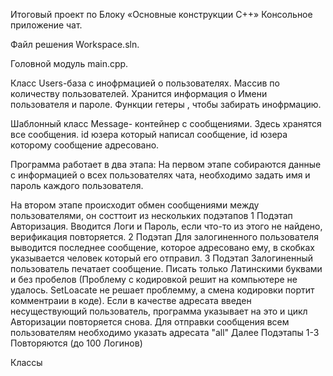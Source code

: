 Итоговый проект по Блоку «Основные конструкции C++» Консольное приложение чат.

Файл решения Workspace.sln.

Головной модуль main.cpp.

Класс Users-база с инофрмацией о пользователях. Массив по количеству пользователей. Хранится информация о Имени пользователя и пароле. Функции гетеры , чтобы забирать инофрмацию.

Шаблонный класс Message- контейнер с сообщениями. Здесь хранятся все сообщения. id юзера который написал сообщение, id юзера которому сообщение адресовано.

Программа работает в два этапа: На первом этапе собираются данные с информацией о всех пользователях чата, необходимо задать имя и пароль каждого пользователя.

На втором этапе происходит обмен сообщениями между пользователями, он состтоит из нескольких подэтапов 1 Подэтап Авторизация. Вводится Логи и Пароль, если что-то из этого не найдено, верификация повторяется. 2 Подэтап Для залогиненного пользователя выводится последнее сообщение, которое адресовано ему, в скобках указывается человек который его отправил. 3 Подэтап Залогиненный пользователь печатает сообщение. Писать только Латинскими буквами и без пробелов (Проблему с кодировкой решит на компьютере не удалось. SetLoacate не решает проблемму, а смена кодировки портит комментраии в коде). Если в качестве адресата введен несуществующий пользователь, программа указывает на это и цикл Авторизации повторяется снова. Для отправки сообщения всем пользователям необходимо указать адресата "all" Далее Подэтапы 1-3 Повторяются (до 100 Логинов)

Классы 
